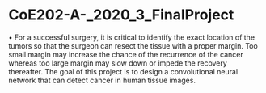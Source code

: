 # CoE202-A-_2020_3_FinalProject
• For a successful surgery, it is critical to identify the exact location of the tumors so that the surgeon can resect the tissue with a proper margin. Too small margin may increase the chance of the recurrence of the cancer whereas too large margin may slow down or impede the recovery thereafter. The goal of this project is to design a convolutional neural network that can detect cancer in human tissue images. 

